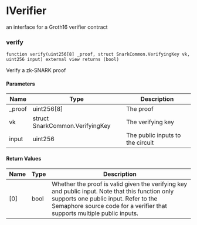 # IVerifier

an interface for a Groth16 verifier contract

### verify

```solidity
function verify(uint256[8] _proof, struct SnarkCommon.VerifyingKey vk, uint256 input) external view returns (bool)
```

Verify a zk-SNARK proof

#### Parameters

| Name    | Type                            | Description                      |
| ------- | ------------------------------- | -------------------------------- |
| \_proof | uint256[8]                      | The proof                        |
| vk      | struct SnarkCommon.VerifyingKey | The verifying key                |
| input   | uint256                         | The public inputs to the circuit |

#### Return Values

| Name | Type | Description                                                                                                                                                                                                          |
| ---- | ---- | -------------------------------------------------------------------------------------------------------------------------------------------------------------------------------------------------------------------- |
| [0]  | bool | Whether the proof is valid given the verifying key and public input. Note that this function only supports one public input. Refer to the Semaphore source code for a verifier that supports multiple public inputs. |
